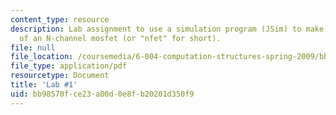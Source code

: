 ```yaml
---
content_type: resource
description: Lab assignment to use a simulation program (JSim) to make some measurements
  of an N-channel mosfet (or "nfet" for short).
file: null
file_location: /coursemedia/6-004-computation-structures-spring-2009/bb98570fce23a00d0e8fb20201d350f9_MIT6_004s09_lab01.pdf
file_type: application/pdf
resourcetype: Document
title: 'Lab #1'
uid: bb98570f-ce23-a00d-0e8f-b20201d350f9
---
```

